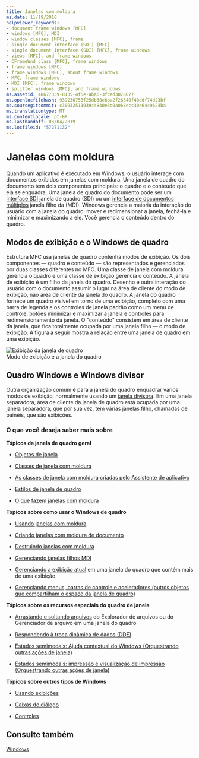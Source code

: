```yaml
---
title: Janelas com moldura
ms.date: 11/19/2018
helpviewer_keywords:
- document frame windows [MFC]
- windows [MFC], MDI
- window classes [MFC], frame
- single document interface (SDI) [MFC]
- single document interface (SDI) [MFC], frame windows
- views [MFC], and frame windows
- CFrameWnd class [MFC], frame windows
- frame windows [MFC]
- frame windows [MFC], about frame windows
- MFC, frame windows
- MDI [MFC], frame windows
- splitter windows [MFC], and frame windows
ms.assetid: 40677339-8135-4f5e-aba6-3fced3078077
ms.openlocfilehash: 939230753f25db38e6ba2f26340f40ddf74d23bf
ms.sourcegitcommit: c3093251193944840e3d0a068ecc30e6449624ba
ms.translationtype: MT
ms.contentlocale: pt-BR
ms.lasthandoff: 03/04/2019
ms.locfileid: "57271132"
---
```

# <a name="frame-windows"></a>Janelas com moldura

Quando um aplicativo é executado em Windows, o usuário interage com documentos exibidos em janelas com moldura. Uma janela de quadro do documento tem dois componentes principais: o quadro e o conteúdo que ela se enquadra. Uma janela de quadro do documento pode ser um [interface SDI](../mfc/sdi-and-mdi.md) janela de quadro (SDI) ou um [interface de documentos múltiplos](../mfc/sdi-and-mdi.md) janela filho da (MDI). Windows gerencia a maioria da interação do usuário com a janela do quadro: mover e redimensionar a janela, fechá-la e minimizar e maximizando a ele. Você gerencia o conteúdo dentro do quadro.

## <a name="frame-windows-and-views"></a>Modos de exibição e o Windows de quadro

Estrutura MFC usa janelas de quadro contenha modos de exibição. Os dois componentes — quadro e conteúdo — são representados e gerenciados por duas classes diferentes no MFC. Uma classe de janela com moldura gerencia o quadro e uma classe de exibição gerencia o conteúdo. A janela de exibição é um filho da janela do quadro. Desenho e outra interação do usuário com o documento assumir o lugar na área de cliente do modo de exibição, não área de cliente da janela do quadro. A janela do quadro fornece um quadro visível em torno de uma exibição, completo com uma barra de legenda e os controles de janela padrão como um menu de controle, botões minimizar e maximizar a janela e controles para redimensionamento da janela. O "conteúdo" consistem em área de cliente da janela, que fica totalmente ocupada por uma janela filho — o modo de exibição. A figura a seguir mostra a relação entre uma janela de quadro em uma exibição.

![Exibição da janela de quadro](../mfc/media/vc37fx1.gif "exibição da janela de quadro") <br/>
Modo de exibição e a janela do quadro

## <a name="frame-windows-and-splitter-windows"></a>Quadro Windows e Windows divisor

Outra organização comum é para a janela do quadro enquadrar vários modos de exibição, normalmente usando um [janela divisora](../mfc/multiple-document-types-views-and-frame-windows.md). Em uma janela separadora, área de cliente da janela de quadro está ocupada por uma janela separadora, que por sua vez, tem várias janelas filho, chamadas de painéis, que são exibições.

### <a name="what-do-you-want-to-know-more-about"></a>O que você deseja saber mais sobre

**Tópicos da janela de quadro geral**

- [Objetos de janela](../mfc/window-objects.md)

- [Classes de janela com moldura](../mfc/frame-window-classes.md)

- [As classes de janela com moldura criadas pelo Assistente de aplicativo](../mfc/frame-window-classes-created-by-the-application-wizard.md)

- [Estilos de janela de quadro](../mfc/frame-window-styles-cpp.md)

- [O que fazem janelas com moldura](../mfc/what-frame-windows-do.md)

**Tópicos sobre como usar o Windows de quadro**

- [Usando janelas com moldura](../mfc/using-frame-windows.md)

- [Criando janelas com moldura de documento](../mfc/creating-document-frame-windows.md)

- [Destruindo janelas com moldura](../mfc/destroying-frame-windows.md)

- [Gerenciando janelas filhos MDI](../mfc/managing-mdi-child-windows.md)

- [Gerenciando a exibição atual](../mfc/managing-the-current-view.md) em uma janela do quadro que contém mais de uma exibição

- [Gerenciando menus, barras de controle e aceleradores (outros objetos que compartilham o espaço da janela de quadro)](../mfc/managing-menus-control-bars-and-accelerators.md)

**Tópicos sobre os recursos especiais do quadro de janela**

- [Arrastando e soltando arquivos](../mfc/dragging-and-dropping-files-in-a-frame-window.md) do Explorador de arquivos ou do Gerenciador de arquivo em uma janela do quadro

- [Respondendo à troca dinâmica de dados (DDE)](../mfc/responding-to-dynamic-data-exchange-dde.md)

- [Estados semimodais: Ajuda contextual do Windows (Orquestrando outras ações de janela)](../mfc/orchestrating-other-window-actions.md)

- [Estados semimodais: impressão e visualização de impressão (Orquestrando outras ações de janela)](../mfc/orchestrating-other-window-actions.md)

**Tópicos sobre outros tipos de Windows**

- [Usando exibições](../mfc/using-views.md)

- [Caixas de diálogo](../mfc/dialog-boxes.md)

- [Controles](../mfc/controls-mfc.md)

## <a name="see-also"></a>Consulte também

[Windows](../mfc/windows.md)
